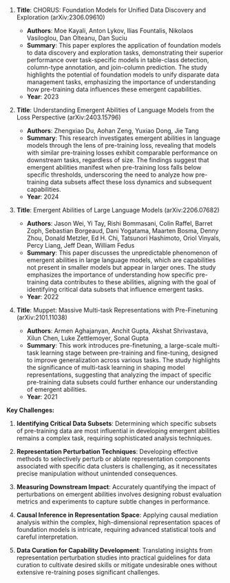 1. **Title**: CHORUS: Foundation Models for Unified Data Discovery and Exploration (arXiv:2306.09610)
   - **Authors**: Moe Kayali, Anton Lykov, Ilias Fountalis, Nikolaos Vasiloglou, Dan Olteanu, Dan Suciu
   - **Summary**: This paper explores the application of foundation models to data discovery and exploration tasks, demonstrating their superior performance over task-specific models in table-class detection, column-type annotation, and join-column prediction. The study highlights the potential of foundation models to unify disparate data management tasks, emphasizing the importance of understanding how pre-training data influences these emergent capabilities.
   - **Year**: 2023

2. **Title**: Understanding Emergent Abilities of Language Models from the Loss Perspective (arXiv:2403.15796)
   - **Authors**: Zhengxiao Du, Aohan Zeng, Yuxiao Dong, Jie Tang
   - **Summary**: This research investigates emergent abilities in language models through the lens of pre-training loss, revealing that models with similar pre-training losses exhibit comparable performance on downstream tasks, regardless of size. The findings suggest that emergent abilities manifest when pre-training loss falls below specific thresholds, underscoring the need to analyze how pre-training data subsets affect these loss dynamics and subsequent capabilities.
   - **Year**: 2024

3. **Title**: Emergent Abilities of Large Language Models (arXiv:2206.07682)
   - **Authors**: Jason Wei, Yi Tay, Rishi Bommasani, Colin Raffel, Barret Zoph, Sebastian Borgeaud, Dani Yogatama, Maarten Bosma, Denny Zhou, Donald Metzler, Ed H. Chi, Tatsunori Hashimoto, Oriol Vinyals, Percy Liang, Jeff Dean, William Fedus
   - **Summary**: This paper discusses the unpredictable phenomenon of emergent abilities in large language models, which are capabilities not present in smaller models but appear in larger ones. The study emphasizes the importance of understanding how specific pre-training data contributes to these abilities, aligning with the goal of identifying critical data subsets that influence emergent tasks.
   - **Year**: 2022

4. **Title**: Muppet: Massive Multi-task Representations with Pre-Finetuning (arXiv:2101.11038)
   - **Authors**: Armen Aghajanyan, Anchit Gupta, Akshat Shrivastava, Xilun Chen, Luke Zettlemoyer, Sonal Gupta
   - **Summary**: This work introduces pre-finetuning, a large-scale multi-task learning stage between pre-training and fine-tuning, designed to improve generalization across various tasks. The study highlights the significance of multi-task learning in shaping model representations, suggesting that analyzing the impact of specific pre-training data subsets could further enhance our understanding of emergent abilities.
   - **Year**: 2021

**Key Challenges:**

1. **Identifying Critical Data Subsets**: Determining which specific subsets of pre-training data are most influential in developing emergent abilities remains a complex task, requiring sophisticated analysis techniques.

2. **Representation Perturbation Techniques**: Developing effective methods to selectively perturb or ablate representation components associated with specific data clusters is challenging, as it necessitates precise manipulation without unintended consequences.

3. **Measuring Downstream Impact**: Accurately quantifying the impact of perturbations on emergent abilities involves designing robust evaluation metrics and experiments to capture subtle changes in performance.

4. **Causal Inference in Representation Space**: Applying causal mediation analysis within the complex, high-dimensional representation spaces of foundation models is intricate, requiring advanced statistical tools and careful interpretation.

5. **Data Curation for Capability Development**: Translating insights from representation perturbation studies into practical guidelines for data curation to cultivate desired skills or mitigate undesirable ones without extensive re-training poses significant challenges. 